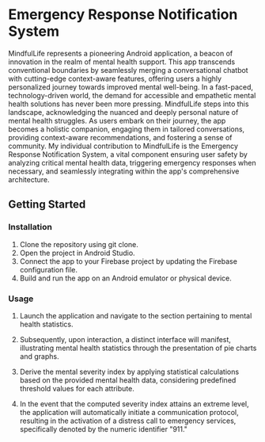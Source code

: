 # Emergency Response Notification System

MindfulLife represents a pioneering Android application, a beacon of innovation in the realm of mental health support. This app transcends conventional boundaries by seamlessly merging a conversational chatbot with cutting-edge context-aware features, offering users a highly personalized journey towards improved mental well-being. In a fast-paced, technology-driven world, the demand for accessible and empathetic mental health solutions has never been more pressing. MindfulLife steps into this landscape, acknowledging the nuanced and deeply personal nature of mental health struggles. As users embark on their journey, the app becomes a holistic companion, engaging them in tailored conversations, providing context-aware recommendations, and fostering a sense of community. My individual contribution to MindfulLife is the Emergency Response Notification System, a vital component ensuring user safety by analyzing critical mental health data, triggering emergency responses when necessary, and seamlessly integrating within the app's comprehensive architecture.

## Getting Started


### Installation

1. Clone the repository using git clone.
2. Open the project in Android Studio.
3. Connect the app to your Firebase project by updating the Firebase configuration file.
4. Build and run the app on an Android emulator or physical device.

### Usage

1. Launch the application and navigate to the section pertaining to mental health statistics.

2. Subsequently, upon interaction, a distinct interface will manifest, illustrating mental health statistics through the presentation of pie charts and graphs.

3. Derive the mental severity index by applying statistical calculations based on the provided mental health data, considering predefined threshold values for each attribute.

4. In the event that the computed severity index attains an extreme level, the application will automatically initiate a communication protocol, resulting in the activation of a distress call to emergency services, specifically denoted by the numeric identifier "911."

